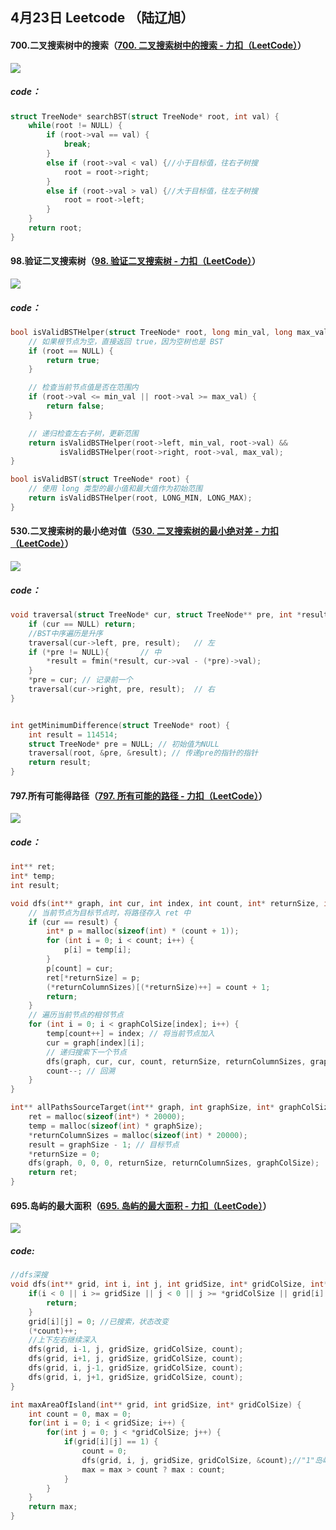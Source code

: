 ## 4月23日 Leetcode （陆辽旭）

#### 700.二叉搜索树中的搜索（[700. 二叉搜索树中的搜索 - 力扣（LeetCode）](https://leetcode.cn/problems/search-in-a-binary-search-tree/description/)）

![](https://gitee.com/knoci/picture/raw/master/QQ截图20240423184901.png)

##### code：

```c
struct TreeNode* searchBST(struct TreeNode* root, int val) {
    while(root != NULL) {
        if (root->val == val) {
            break;
        }
        else if (root->val < val) {//小于目标值，往右子树搜
            root = root->right;
        }
        else if (root->val > val) {//大于目标值，往左子树搜
            root = root->left;
        }
    }
    return root;
}
```





#### 98.验证二叉搜索树（[98. 验证二叉搜索树 - 力扣（LeetCode）](https://leetcode.cn/problems/validate-binary-search-tree/description/)）

![](https://gitee.com/knoci/picture/raw/master/QQ截图20240423191111.png)

##### code：

```c
bool isValidBSTHelper(struct TreeNode* root, long min_val, long max_val) {
    // 如果根节点为空，直接返回 true，因为空树也是 BST
    if (root == NULL) {
        return true;
    }

    // 检查当前节点值是否在范围内
    if (root->val <= min_val || root->val >= max_val) {
        return false;
    }

    // 递归检查左右子树，更新范围
    return isValidBSTHelper(root->left, min_val, root->val) && 
           isValidBSTHelper(root->right, root->val, max_val);
}

bool isValidBST(struct TreeNode* root) {
    // 使用 long 类型的最小值和最大值作为初始范围
    return isValidBSTHelper(root, LONG_MIN, LONG_MAX);
}
```





#### 530.二叉搜索树的最小绝对值（[530. 二叉搜索树的最小绝对差 - 力扣（LeetCode）](https://leetcode.cn/problems/minimum-absolute-difference-in-bst/description/)）

![](https://gitee.com/knoci/picture/raw/master/QQ截图20240423194654.png)

##### code：

```c
void traversal(struct TreeNode* cur, struct TreeNode** pre, int *result) {
    if (cur == NULL) return;
    //BST中序遍历是升序
    traversal(cur->left, pre, result);   // 左
    if (*pre != NULL){       // 中
        *result = fmin(*result, cur->val - (*pre)->val);
    }
    *pre = cur; // 记录前一个
    traversal(cur->right, pre, result);  // 右
}


int getMinimumDifference(struct TreeNode* root) {
    int result = 114514;
    struct TreeNode* pre = NULL; // 初始值为NULL
    traversal(root, &pre, &result); // 传递pre的指针的指针
    return result;
}
```





#### 797.所有可能得路径（[797. 所有可能的路径 - 力扣（LeetCode）](https://leetcode.cn/problems/all-paths-from-source-to-target/description/)）

![](https://gitee.com/knoci/picture/raw/master/QQ截图20240423202429.png)

##### code：

```c
int** ret;
int* temp;
int result;

void dfs(int** graph, int cur, int index, int count, int* returnSize, int** returnColumnSizes, int* graphColSize) {
    // 当前节点为目标节点时，将路径存入 ret 中
    if (cur == result) {
        int* p = malloc(sizeof(int) * (count + 1));
        for (int i = 0; i < count; i++) {
            p[i] = temp[i];
        }
        p[count] = cur;
        ret[*returnSize] = p;
        (*returnColumnSizes)[(*returnSize)++] = count + 1;
        return;
    }
    // 遍历当前节点的相邻节点
    for (int i = 0; i < graphColSize[index]; i++) {
        temp[count++] = index; // 将当前节点加入
        cur = graph[index][i];
        // 递归搜索下一个节点
        dfs(graph, cur, cur, count, returnSize, returnColumnSizes, graphColSize);
        count--; // 回溯
    }
}

int** allPathsSourceTarget(int** graph, int graphSize, int* graphColSize, int* returnSize, int** returnColumnSizes) {
    ret = malloc(sizeof(int*) * 20000);
    temp = malloc(sizeof(int) * graphSize);
    *returnColumnSizes = malloc(sizeof(int) * 20000);
    result = graphSize - 1; // 目标节点
    *returnSize = 0;
    dfs(graph, 0, 0, 0, returnSize, returnColumnSizes, graphColSize);
    return ret;
}
```





#### 695.岛屿的最大面积（[695. 岛屿的最大面积 - 力扣（LeetCode）](https://leetcode.cn/problems/max-area-of-island/description/)）

![](https://gitee.com/knoci/picture/raw/master/QQ截图20240423202542.png)

##### code:

```c
//dfs深搜
void dfs(int** grid, int i, int j, int gridSize, int* gridColSize, int* count) {
    if(i < 0 || i >= gridSize || j < 0 || j >= *gridColSize || grid[i][j] == 0) { //越界或者是海
        return;
    }
    grid[i][j] = 0; //已搜索，状态改变
    (*count)++;
    //上下左右继续深入
    dfs(grid, i-1, j, gridSize, gridColSize, count);
    dfs(grid, i+1, j, gridSize, gridColSize, count);
    dfs(grid, i, j-1, gridSize, gridColSize, count);
    dfs(grid, i, j+1, gridSize, gridColSize, count);
}

int maxAreaOfIsland(int** grid, int gridSize, int* gridColSize) {
    int count = 0, max = 0;
    for(int i = 0; i < gridSize; i++) {
        for(int j = 0; j < *gridColSize; j++) { 
            if(grid[i][j] == 1) { 
                count = 0;
                dfs(grid, i, j, gridSize, gridColSize, &count);//"1"岛屿进入搜索
                max = max > count ? max : count;
            }
        }
    }
    return max;
}
```

